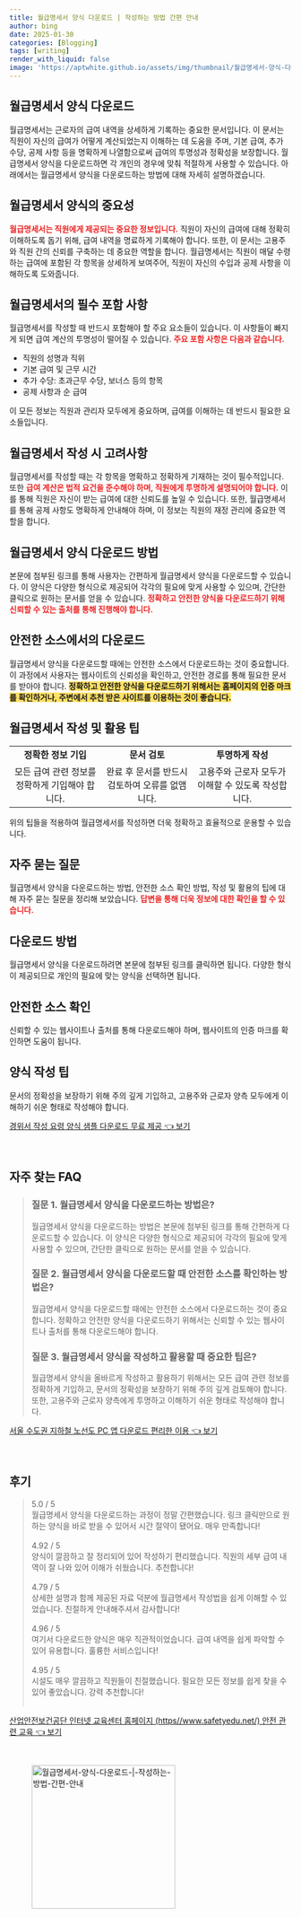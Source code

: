 ```yaml
---
title: 월급명세서 양식 다운로드 | 작성하는 방법 간편 안내
author: bing
date: 2025-01-30
categories: [Blogging]
tags: [writing]
render_with_liquid: false
image: 'https://aptwhite.github.io/assets/img/thumbnail/월급명세서-양식-다운로드-|-작성하는-방법-간편-안내.webp'
---
```



<h2 id='월급명세서_양식_다운로드'>월급명세서 양식 다운로드</h2>

<p>월급명세서는 근로자의 급여 내역을 상세하게 기록하는 중요한 문서입니다. 이 문서는 직원이 자신의 급여가 어떻게 계산되었는지 이해하는 데 도움을 주며, 기본 급여, 추가 수당, 공제 사항 등을 명확하게 나열함으로써 급여의 투명성과 정확성을 보장합니다. 월급명세서 양식을 다운로드하면 각 개인의 경우에 맞춰 적절하게 사용할 수 있습니다. 아래에서는 월급명세서 양식을 다운로드하는 방법에 대해 자세히 설명하겠습니다.</p>

<h2 id='월급명세서_양식의_중요성'>월급명세서 양식의 중요성</h2>

<p><b><span style="color: #ee2323;">월급명세서는 직원에게 제공되는 중요한 정보입니다.</span></b> 직원이 자신의 급여에 대해 정확히 이해하도록 돕기 위해, 급여 내역을 명료하게 기록해야 합니다. 또한, 이 문서는 고용주와 직원 간의 신뢰를 구축하는 데 중요한 역할을 합니다. 월급명세서는 직원이 매달 수령하는 급여에 포함된 각 항목을 상세하게 보여주어, 직원이 자신의 수입과 공제 사항을 이해하도록 도와줍니다.</p>

<h2 id='월급명세서의_필수_포함_사항'>월급명세서의 필수 포함 사항</h2>

<p>월급명세서를 작성할 때 반드시 포함해야 할 주요 요소들이 있습니다. 이 사항들이 빠지게 되면 급여 계산의 투명성이 떨어질 수 있습니다. <b><span style="color: #ee2323;">주요 포함 사항은 다음과 같습니다.</span></b></p>

<ul>
    <li>직원의 성명과 직위</li>
    <li>기본 급여 및 근무 시간</li>
    <li>추가 수당: 초과근무 수당, 보너스 등의 항목</li>
    <li>공제 사항과 순 급여</li>
</ul>

<p>이 모든 정보는 직원과 관리자 모두에게 중요하며, 급여를 이해하는 데 반드시 필요한 요소들입니다.</p>

<h2 id='월급명세서_작성_시_고려사항'>월급명세서 작성 시 고려사항</h2>

<p>월급명세서를 작성할 때는 각 항목을 명확하고 정확하게 기재하는 것이 필수적입니다. 또한 <b><span style="color: #ee2323;">급여 계산은 법적 요건을 준수해야 하며, 직원에게 투명하게 설명되어야 합니다.</span></b> 이를 통해 직원은 자신이 받는 급여에 대한 신뢰도를 높일 수 있습니다. 또한, 월급명세서를 통해 공제 사항도 명확하게 안내해야 하며, 이 정보는 직원의 재정 관리에 중요한 역할을 합니다.</p>

<h2 id='월급명세서_양식_다운로드_방법'>월급명세서 양식 다운로드 방법</h2>

<p>본문에 첨부된 링크를 통해 사용자는 간편하게 월급명세서 양식을 다운로드할 수 있습니다. 이 양식은 다양한 형식으로 제공되어 각각의 필요에 맞게 사용할 수 있으며, 간단한 클릭으로 원하는 문서를 얻을 수 있습니다. <b><span style="color: #ee2323;">정확하고 안전한 양식을 다운로드하기 위해 신뢰할 수 있는 출처를 통해 진행해야 합니다.</span></b></p>

<h2 id='안전한_소스에서의_다운로드'>안전한 소스에서의 다운로드</h2>

<p>월급명세서 양식을 다운로드할 때에는 안전한 소스에서 다운로드하는 것이 중요합니다. 이 과정에서 사용자는 웹사이트의 신뢰성을 확인하고, 안전한 경로를 통해 필요한 문서를 받아야 합니다. <b><span style="background-color: #ffe066;">정확하고 안전한 양식을 다운로드하기 위해서는 홈페이지의 인증 마크를 확인하거나, 주변에서 추천 받은 사이트를 이용하는 것이 좋습니다.</span></b></p>

<h2 id='월급명세서_작성_및_활용_팁'>월급명세서 작성 및 활용 팁</h2>

<table>
    <tr>
        <td style="text-align: center; height: 17px;"><b>정확한 정보 기입</b></td>
        <td style="text-align: center; height: 17px;"><b>문서 검토</b></td>
        <td style="text-align: center; height: 17px;"><b>투명하게 작성</b></td>
    </tr>
    <tr>
        <td style="text-align: center; height: 17px;">모든 급여 관련 정보를 정확하게 기입해야 합니다.</td>
        <td style="text-align: center; height: 17px;">완료 후 문서를 반드시 검토하여 오류를 없앰니다.</td>
        <td style="text-align: center; height: 17px;">고용주와 근로자 모두가 이해할 수 있도록 작성합니다.</td>
    </tr>
</table>

<p>위의 팁들을 적용하여 월급명세서를 작성하면 더욱 정확하고 효율적으로 운용할 수 있습니다.</p>

<h2 id='자주_묻는_질문'>자주 묻는 질문</h2>

<p>월급명세서 양식을 다운로드하는 방법, 안전한 소스 확인 방법, 작성 및 활용의 팁에 대해 자주 묻는 질문을 정리해 보았습니다. <b><span style="color: #ee2323;">답변을 통해 더욱 정보에 대한 확인을 할 수 있습니다.</span></b></p>

<h2 id='다운로드_방법'>다운로드 방법</h2>

<p>월급명세서 양식을 다운로드하려면 본문에 첨부된 링크를 클릭하면 됩니다. 다양한 형식이 제공되므로 개인의 필요에 맞는 양식을 선택하면 됩니다.</p>

<h2 id='안전한_소스확인'>안전한 소스 확인</h2>

<p>신뢰할 수 있는 웹사이트나 출처를 통해 다운로드해야 하며, 웹사이트의 인증 마크를 확인하면 도움이 됩니다.</p>

<h2 id='양식_작성_팁'>양식 작성 팁</h2>

<p>문서의 정확성을 보장하기 위해 주의 깊게 기입하고, 고용주와 근로자 양측 모두에게 이해하기 쉬운 형태로 작성해야 합니다.</p>


<p><a class="click-button" title="경위서 작성 요령 양식 샘플 다운로드 무료 제공" href="https://aptwhite.github.io/posts/%EA%B2%BD%EC%9C%84%EC%84%9C-%EC%9E%91%EC%84%B1-%EC%9A%94%EB%A0%B9-%EC%96%91%EC%8B%9D-%EC%83%98%ED%94%8C-%EB%8B%A4%EC%9A%B4%EB%A1%9C%EB%93%9C-%EB%AC%B4%EB%A3%8C-%EC%A0%9C%EA%B3%B5/" rel="dofollow">경위서 작성 요령 양식 샘플 다운로드 무료 제공 👈 보기</a></p><br>
<h2 id='자주_찾는_FAQ'>자주 찾는 FAQ</h2>
<div itemscope="" itemtype="https://schema.org/FAQPage"> 
<blockquote> 
<div itemscope="" itemprop="mainEntity" itemtype="https://schema.org/Question"> 
<h3 itemprop="name">질문 1. 월급명세서 양식을 다운로드하는 방법은?</h3> 
<div itemscope="" itemprop="acceptedAnswer" itemtype="https://schema.org/Answer"> 
<span itemprop="text"> 
<p>월급명세서 양식을 다운로드하는 방법은 본문에 첨부된 링크를 통해 간편하게 다운로드할 수 있습니다. 이 양식은 다양한 형식으로 제공되어 각각의 필요에 맞게 사용할 수 있으며, 간단한 클릭으로 원하는 문서를 얻을 수 있습니다.</p> 
</span> 
</div> 
</div> 

<div itemscope="" itemprop="mainEntity" itemtype="https://schema.org/Question"> 
<h3 itemprop="name">질문 2. 월급명세서 양식을 다운로드할 때 안전한 소스를 확인하는 방법은?</h3> 
<div itemscope="" itemprop="acceptedAnswer" itemtype="https://schema.org/Answer"> 
<span itemprop="text"> 
<p>월급명세서 양식을 다운로드할 때에는 안전한 소스에서 다운로드하는 것이 중요합니다. 정확하고 안전한 양식을 다운로드하기 위해서는 신뢰할 수 있는 웹사이트나 출처를 통해 다운로드해야 합니다.</p> 
</span> 
</div> 
</div> 

<div itemscope="" itemprop="mainEntity" itemtype="https://schema.org/Question"> 
<h3 itemprop="name">질문 3. 월급명세서 양식을 작성하고 활용할 때 중요한 팁은?</h3> 
<div itemscope="" itemprop="acceptedAnswer" itemtype="https://schema.org/Answer"> 
<span itemprop="text"> 
<p>월급명세서 양식을 올바르게 작성하고 활용하기 위해서는 모든 급여 관련 정보를 정확하게 기입하고, 문서의 정확성을 보장하기 위해 주의 깊게 검토해야 합니다. 또한, 고용주와 근로자 양측에게 투명하고 이해하기 쉬운 형태로 작성해야 합니다.</p> 
</span> 
</div> 
</div> 
</blockquote> 
</div>
<p><a class="click-button" title="서울 수도권 지하철 노선도 PC 앱 다운로드 편리한 이용" href="https://aptwhite.github.io/posts/%EC%84%9C%EC%9A%B8-%EC%88%98%EB%8F%84%EA%B6%8C-%EC%A7%80%ED%95%98%EC%B2%A0-%EB%85%B8%EC%84%A0%EB%8F%84-PC-%EC%95%B1-%EB%8B%A4%EC%9A%B4%EB%A1%9C%EB%93%9C-%ED%8E%B8%EB%A6%AC%ED%95%9C-%EC%9D%B4%EC%9A%A9/" rel="dofollow">서울 수도권 지하철 노선도 PC 앱 다운로드 편리한 이용 👈 보기</a></p><br>
<h2 id='후기'>후기</h2>
<div itemscope itemtype="https://schema.org/Product">
  <blockquote>
  <div itemprop="review" itemscope itemtype="https://schema.org/Review">
      <div itemprop="reviewRating" itemscope itemtype="https://schema.org/Rating"> <span itemprop="ratingValue">5.0</span> / <span itemprop="bestRating">5</span> </div>
      <span itemprop="reviewBody">월급명세서 양식을 다운로드하는 과정이 정말 간편했습니다. 링크 클릭만으로 원하는 양식을 바로 받을 수 있어서 시간 절약이 됐어요. 매우 만족합니다!</span>
  </div>
  <br>
  <div itemprop="review" itemscope itemtype="https://schema.org/Review">
      <div itemprop="reviewRating" itemscope itemtype="https://schema.org/Rating"> <span itemprop="ratingValue">4.92</span> / <span itemprop="bestRating">5</span> </div>
      <span itemprop="reviewBody">양식이 깔끔하고 잘 정리되어 있어 작성하기 편리했습니다. 직원의 세부 급여 내역이 잘 나와 있어 이해가 쉬웠습니다. 추천합니다!</span>
  </div>
  <br>
  <div itemprop="review" itemscope itemtype="https://schema.org/Review">
      <div itemprop="reviewRating" itemscope itemtype="https://schema.org/Rating"> <span itemprop="ratingValue">4.79</span> / <span itemprop="bestRating">5</span> </div>
      <span itemprop="reviewBody">상세한 설명과 함께 제공된 자료 덕분에 월급명세서 작성법을 쉽게 이해할 수 있었습니다. 친절하게 안내해주셔서 감사합니다!</span>
  </div>
  <br>
  <div itemprop="review" itemscope itemtype="https://schema.org/Review">
      <div itemprop="reviewRating" itemscope itemtype="https://schema.org/Rating"> <span itemprop="ratingValue">4.96</span> / <span itemprop="bestRating">5</span> </div>
      <span itemprop="reviewBody">여기서 다운로드한 양식은 매우 직관적이었습니다. 급여 내역을 쉽게 파악할 수 있어 유용합니다. 훌륭한 서비스입니다!</span>
  </div>
  <br>
  <div itemprop="review" itemscope itemtype="https://schema.org/Review">
      <div itemprop="reviewRating" itemscope itemtype="https://schema.org/Rating"> <span itemprop="ratingValue">4.95</span> / <span itemprop="bestRating">5</span> </div>
      <span itemprop="reviewBody">시설도 매우 깔끔하고 직원들이 친절했습니다. 필요한 모든 정보를 쉽게 찾을 수 있어 좋았습니다. 강력 추천합니다!</span>
  </div>
  <br>
  </blockquote>
</div>
<p><a class="click-button" title="산업안전보건공단 인터넷 교육센터 홈페이지 (https//www.safetyedu.net/) 안전 관련 교육" href="https://aptwhite.github.io/posts/%EC%82%B0%EC%97%85%EC%95%88%EC%A0%84%EB%B3%B4%EA%B1%B4%EA%B3%B5%EB%8B%A8-%EC%9D%B8%ED%84%B0%EB%84%B7-%EA%B5%90%EC%9C%A1%EC%84%BC%ED%84%B0-%ED%99%88%ED%8E%98%EC%9D%B4%EC%A7%80-(httpswww.safetyedu.net)-%EC%95%88%EC%A0%84-%EA%B4%80%EB%A0%A8-%EA%B5%90%EC%9C%A1/" rel="dofollow">산업안전보건공단 인터넷 교육센터 홈페이지 (https//www.safetyedu.net/) 안전 관련 교육 👈 보기</a></p><br>
<figure class="image"><img src="https://aptwhite.github.io/assets/img/thumbnail/월급명세서-양식-다운로드-|-작성하는-방법-간편-안내.webp" alt="월급명세서-양식-다운로드-|-작성하는-방법-간편-안내" width="256" height="256"></figure>
